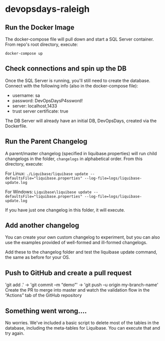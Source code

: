 # devopsdays-raleigh

## Run the Docker Image

The docker-compose file will pull down and start a SQL Server container. From repo's root directory, execute:

`docker-compose up`

## Check connections and spin up the DB

Once the SQL Server is running, you'll still need to create the database. Connect with the following info (also in the docker-compose file):

* username: sa
* password: DevOpsDaysP4ssword!
* server: localhost,1433
* trust server certificate: true

The DB Server will already have an initial DB, DevOpsDays, created via the Dockerfile.

## Run the Parent Changelog

A parent/master changelog (specified in liquibase.properties) will run child changelogs in the folder, `changelogs` in alphabetical order. From this directory, execute:

For Linux:
`./Liquibase/liquibase update --defaultsFile="liquibase.properties" --log-file=logs/liquibase-update.log`

For Windows:
`Liquibase\liquibase update --defaultsFile="liquibase.properties" --log-file=logs/liquibase-update.log`

If you have just one changelog in this folder, it will execute.

## Add another changelog

You can create your own custom changelog to experiment, but you can also use the examples provided of well-formed and ill-formed changelogs. 

Add these to the changelog folder and test the liquibase update command, the same as before for your OS.

## Push to GitHub and create a pull request
'git add .' -> 'git commit –m “demo”' -> 'git push –u origin my-branch-name'
Create the PR to merge into master and watch the validation flow in the “Actions” tab of the GitHub repository


## Something went wrong....
No worries. We've included a basic script to delete most of the tables in the database, including the meta-tables for Liquibase. You can execute that and try again.